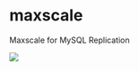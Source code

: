 # maxscale
Maxscale for MySQL Replication


[![](https://images.microbadger.com/badges/image/alanpeng/maxscale.svg)](https://microbadger.com/images/alanpeng/maxscale "Get your own image badge on microbadger.com")
